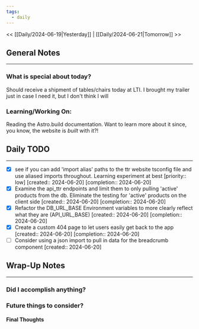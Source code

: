 ```yaml
---
tags:
  - daily
---
```

<< [[Daily/2024-06-19|Yesterday]] |  [[Daily/2024-06-21|Tomorrow]] >>

## General Notes
---
### What is special about today?
Should receive a shipment of tables/chairs today at LTI.  I brought my trailer just in case I need it, but I don't think I will

### Learning/Working On:
Reading the Astro.build documentation.  Want to learn more about it since, you know, the website is _built_ with it?!


## Daily TODO
---

- [x] see if you can add 'import alias' paths to the ttr website tsconfig file and use aliased imports throughout.  Learning experiment at best  [priority:: low]  [created:: 2024-06-20]  [completion:: 2024-06-20]
- [x] Examine the api_ttr endpoints and limit them to only pulling 'active' products from the db.  Eliminate the testing for 'active' products on the client side  [created:: 2024-06-20]  [completion:: 2024-06-20]
- [x] Refactor the DB_URL_BASE Environment variables to more clearly reflect what they are (API_URL_BASE)  [created:: 2024-06-20]  [completion:: 2024-06-20]
- [x] Create a custom 404 page to let users easily get back to the app  [created:: 2024-06-20]  [completion:: 2024-06-20]
- [ ] Consider using a json import to pull in data for the breadcrumb component  [created:: 2024-06-20]
## Wrap-Up Notes
---
### Did I accomplish anything?
### Future things to consider?
#### Final Thoughts

